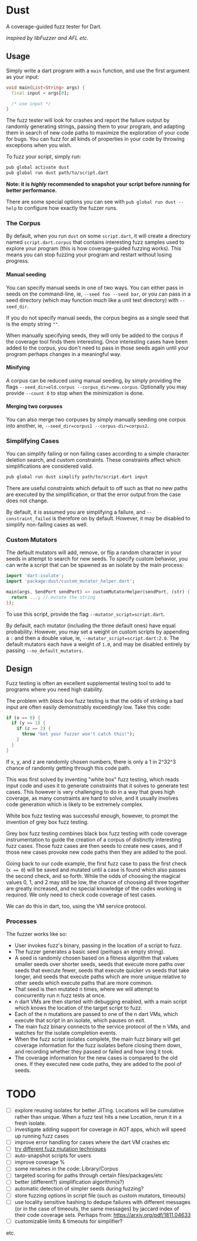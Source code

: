 # Dust

A coverage-guided fuzz tester for Dart.

_inspired by libFuzzer and AFL etc._

## Usage

Simply write a dart program with a `main` function, and use the first argument
as your input:

```dart
void main(List<String> args) {
  final input = args[0];

  /* use input */
}
```

The fuzz tester will look for crashes and report the failure output by randomly
generating strings, passing them to your program, and adapting them in search of
new code paths to maximize the exploration of your code for bugs. You can fuzz
for all kinds of properties in your code by throwing exceptions when you wish.

To fuzz your script, simply run:

```bash
pub global activate dust
pub global run dust path/to/script.dart
```

**Note: it is *highly* recommended to snapshot your script before running for
better performance.**

There are some special options you can see with `pub global run dust --help` to
configure how exactly the fuzzer runs.

### The Corpus

By default, when you run `dust` on some `script.dart`, it will create a
directory named `script.dart.corpus` that contains interesting fuzz samples used
to explore your program (this is how coverage-guided fuzzing works). This means
you can stop fuzzing your program and restart without losing progress.

#### Manual seeding

You can specify manual seeds in one of two ways. You can either pass in seeds
on the command-line, ie, `--seed foo --seed bar`, or you can pass in a seed
directory (which may function much like a unit test directory) with
`--seed_dir`.

If you do not specify manual seeds, the corpus begins as a single seed that is
the empty string `""`.

When manually specifying seeds, they will only be added to the corpus if the
coverage tool finds them interesting. Once interesting cases have been added to
the corpus, you don't need to pass in those seeds again until your program
perhaps changes in a meaningful way.

#### Minifying

A corpus can be reduced using manual seeding, by simply providing the flags
`--seed_dir=old.corpus --corpus_dir=new.corpus`. Optionally you may provide
`--count 0` to stop when the minimization is done.

#### Merging two corpuses

You can also merge two corpuses by simply manually seeding one corpus into
another, ie, `--seed_dir=corpus1 --corpus-dir=corpus2`.

### Simplifying Cases

You can simplify failing or non failing cases according to a simple character
deletion search, and custom constraints. These constraints affect which
simplifications are considered valid.

```bash
pub global run dust simplify path/to/script.dart input
```

There are useful constraints which default to off such as that no new paths are
executed by the simplification, or that the error output from the case does not
change.

By default, it is assumed you are simplifying a failure, and
`--constraint_failed` is therefore on by default. However, it may be disabled
to simplify non-failing cases as well.

### Custom Mutators

The default mutators will add, remove, or flip a random character in your seeds
in attempt to search for new seeds. To specify custom behavior, you can write a
script that can be spawned as an isolate by the main process:

```dart
import 'dart:isolate';
import 'package:dust/custom_mutator_helper.dart';

main(args, SendPort sendPort) => customMutatorHelper(sendPort, (str) {
  return ...; // mutate the string
});
```

To use this script, provide the flag `--mutator_script=script.dart`.

By default, each mutator (including the three default ones) have equal
probability. However, you may set a weight on custom scripts by appending a `:`
and then a double value, ie, `--mutator_script=script.dart:2.0`. The default
mutators each have a weight of `1.0`, and may be disabled entirely by passing
`--no_default_mutators`.

## Design

Fuzz testing is often an excellent supplemental testing tool to add to programs
where you need high stability.

The problem with *black box* fuzz testing is that the odds of striking a bad
input are often easily demonstrably exceedingly low. Take this code:

```dart
if (x == 0) {
  if (y == 1) {
    if (z == 2) {
      throw "bet your fuzzer won't catch this!");
    }
  }
}
```

If x, y, and z are randomly chosen numbers, there is only a 1 in 2^32^3 chance
of randomly getting through this code path.

This was first solved by inventing "white box" fuzz testing, which reads input
code and uses it to generate constraints that it solves to generate test cases.
This however is very challenging to do in a way that gives high coverage, as
many constraints are hard to solve, and it usually involves code generation
which is likely to be extremely complex.

White box fuzz testing was successful enough, however, to prompt the invention
of grey box fuzz testing.

Grey box fuzz testing combines black box fuzz testing with code coverage
instrumentation to guide the creation of a corpus of distinctly interesting fuzz
cases. Those fuzz cases are then seeds to create new cases, and if those new
cases provoke new code paths then they are added to the pool.

Going back to our code example, the first fuzz case to pass the first check
(`x == 0`) will be saved and mutated until a case is found which also passes the
second check, and so forth. While the odds of choosing the magical values 0, 1,
and 2 may still be low, the chance of choosing all three together are greatly
increased, and no special knowledge of the codes working is required. We only
need to check code coverage of test cases.

We can do this in dart, too, using the VM service protocol.

### Processes

The fuzzer works like so:

* User invokes fuzz's binary, passing in the location of a script to fuzz.
* The fuzzer generates a basic seed (perhaps an empty string).
* A seed is randomly chosen based on a fitness algorithm that values smaller
  seeds over shorter seeds, seeds that execute more paths over seeds that
  execute fewer, seeds that execute quicker vs seeds that take longer, and seeds
  that execute paths which are more unique relative to other seeds which execute
  paths that are more common.
* That seed is then mutated n times, where we will attempt to concurrently run
  n fuzz tests at once.
* n dart VMs are then started with debugging enabled, with a main script which
  knows the location of the target script to fuzz.
* Each of the n mutations are passed to one of the n dart VMs, which execute
  that script in an isolate, which pauses on exit.
* The main fuzz binary connects to the service protocol of the n VMs, and
  watches for the isolate completion events.
* When the fuzz script isolates complete, the main fuzz binary will get coverage
  information for the fuzz isolates before closing them down, and recording
  whether they passed or failed and how long it took.
* The coverage information for the new cases is compared to the old ones. If
  they executed new code paths, they are added to the pool of seeds.

# TODO

- [ ] explore reusing isolates for better JITing. Locations will be cumulative
      rather than unique. When a fuzz test hits a new Location, rerun it in a
      fresh isolate.
- [ ] investigate adding support for coverage in AOT apps, which will speed up
      running fuzz cases
- [ ] improve error handling for cases where the dart VM crashes etc
- [ ] [try different fuzz mutation techniques](https://lcamtuf.blogspot.com/2014/08/binary-fuzzing-strategies-what-works.html)
- [ ] auto-snapshot scripts for users
- [ ] improve coverage %
- [ ] some renames in the code: Library/Corpus
- [ ] targeted scoring for paths through certain files/packages/etc
- [ ] better (different?) simplification algorithm(s?)
- [ ] automatic detection of simpler seeds during fuzzing?
- [ ] store fuzzing options in script file (such as custom mutators, timeouts)
- [ ] use locality sensitive hashing to dedupe failures with different messages
      (or in the case of timeouts, the same messages) by jaccard index of their
      code coverage sets. Perhaps from: https://arxiv.org/pdf/1811.04633
- [ ] customizable limits & timeouts for simplifier?

etc.
